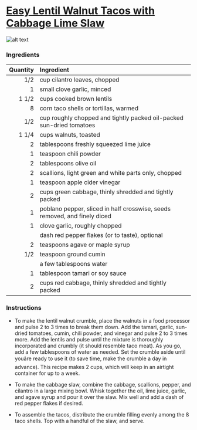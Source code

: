 # [Easy Lentil Walnut Tacos with Cabbage Lime Slaw](https://food52.com/recipes/33027-easy-lentil-walnut-tacos-with-cabbage-lime-slaw)
![alt text](https:https://images.food52.com/tpd88bVhM6ww8cBroGfaRkzgu4o=/753x502/624042ed-ca7d-4af2-ae3b-dd94ec68d55e--2015_0112_vegan-tacos-with-slaw-5692.jpg)
### Ingredients
|Quantity|Ingredient|
----------:|:-------
|1/2|cup cilantro leaves, chopped|
|1|small clove garlic, minced|
|1 1/2|cups cooked brown lentils|
|8|corn taco shells or tortillas, warmed|
|1/2|cup roughly chopped and tightly packed oil-packed sun-dried tomatoes|
|1 1/4|cups walnuts, toasted|
|2|tablespoons freshly squeezed lime juice|
|1|teaspoon chili powder|
|2|tablespoons olive oil|
|2|scallions, light green and white parts only, chopped|
|1|teaspoon apple cider vinegar|
|2|cups green cabbage, thinly shredded and tightly packed|
|1|poblano pepper, sliced in half crosswise, seeds removed, and finely diced|
|1|clove garlic, roughly chopped|
||dash red pepper flakes (or to taste), optional|
|2|teaspoons agave or maple syrup|
|1/2|teaspoon ground cumin|
||a few tablespoons water|
|1|tablespoon tamari or soy sauce|
|2|cups red cabbage, thinly shredded and tightly packed|

### Instructions

* To make the lentil walnut crumble, place the walnuts in a food processor and pulse 2 to 3 times to break them down. Add the tamari, garlic, sun-dried tomatoes, cumin, chili powder, and vinegar and pulse 2 to 3 times more. Add the lentils and pulse until the mixture is thoroughly incorporated and crumbly (it should resemble taco meat). As you go, add a few tablespoons of water as needed. Set the crumble aside until youâre ready to use it (to save time, make the crumble a day in advance). This recipe makes 2 cups, which will keep in an airtight container for up to a week.

* To make the cabbage slaw, combine the cabbage, scallions, pepper, and cilantro in a large mixing bowl. Whisk together the oil, lime juice, garlic, and agave syrup and pour it over the slaw. Mix well and add a dash of red pepper flakes if desired.

* To assemble the tacos, distribute the crumble filling evenly among the 8 taco shells. Top with a handful of the slaw, and serve.